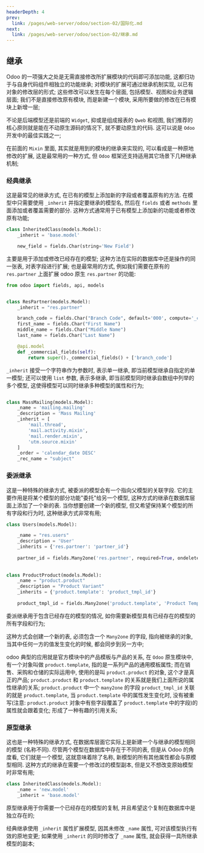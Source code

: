 ```yaml
---
headerDepth: 4
prev:
  link: /pages/web-server/odoo/section-02/国际化.md
next:
  link: /pages/web-server/odoo/section-02/继承.md
---
```


## 继承

Odoo 的一项强大之处是无需直接修改所扩展模块的代码即可添加功能, 这都归功于与自身代码组件相独立的功能继承; 对模块的扩展可通过继承机制实现, 以已有对象的修改层的形式; 这些修改可以发生在每个层面, 包括模型、视图和业务逻辑层面; 我们不是直接修改原有模块, 而是新建一个模块, 采用所要做的修改在已有模块上新增一层;

不论是后端模型还是前端的 `Widget`, 抑或是组成报表的 `Qweb` 和视图, 我们推荐的核心原则就是能在不动原生源码的情况下, 就不要动原生的代码. 这可以说是 `Odoo` 开发中的最佳实践之一;

在前面的 `Mixin` 里面, 其实就是用到的模块的继承来实现的, 可以看成是一种原地修改的扩展, 这是最常用的一种方式, 但 `Odoo` 框架还支持适用其它场景下几种继承机制;

### 经典继承

这是最常见的继承方式, 在已有的模型上添加新的字段或者覆盖原有的方法. 在模型中只需要使用 `_inherit` 并指定要继承的模型名, 然后在 `fields` 或者 `methods` 里面添加或者覆盖需要的部分. 这种方式通常用于已有模型上添加新的功能或者修改原有功能;

```python
class InheritedClass(models.Model):
    _inherit = 'base.model'

    new_field = fields.Char(string='New Field')
```
主要是用于添加或修改已经存在的模型; 这种方法在实际的数据库中还是操作的同一张表, 对表字段进行扩展; 也是最常用的方式, 例如我们需要在原有的 `res.partner` 上面扩展 odoo 原生 `res.partner` 的功能:

```python
from odoo import fields, api, models


class ResPartner(models.Model):
    _inherit = "res.partner"

    branch_code = fields.Char("Branch Code", default='000', compute='_compute_branch_code', store=True)
    first_name = fields.Char("First Name")
    middle_name = fields.Char("Middle Name")
    last_name = fields.Char("Last Name")

    @api.model
    def _commercial_fields(self):
        return super()._commercial_fields() + ['branch_code']
```
`_inherit` 接受一个字符串作为参数时, 表示单一继承, 即当前模型继承自指定的单一模型;  还可以使用 `list` 参数, 表示多继承, 即当前模型同时继承自数组中列举的多个模型, 这使得模型可以同时继承多种模型的属性和行为;

```python

class MassMailing(models.Model):
    _name = 'mailing.mailing'
    _description = 'Mass Mailing'
    _inherit = [
        'mail.thread',
        'mail.activity.mixin',
        'mail.render.mixin',
        'utm.source.mixin'
    ]
    _order = 'calendar_date DESC'
    _rec_name = "subject"
```

### 委派继承

这是一种特殊的继承方式, 被委派的模型会有一个指向父模型的关联字段. 它的主要作用是将某个模型的部分功能"委托"给另一个模型, 这种方式的继承在数据库层面上添加了一个新的表. 当你想要创建一个新的模型, 但又希望保持某个模型的所有字段和行为时, 这种继承方式非常有用;

```python
class Users(models.Model):

    _name = "res.users"
    _description = 'User'
    _inherits = {'res.partner': 'partner_id'}
    
    partner_id = fields.Many2one('res.partner', required=True, ondelete='restrict', auto_join=True, index=True, string='Related Partner')
    
    
class ProductProduct(models.Model):
    _name = "product.product"
    _description = "Product Variant"
    _inherits = {'product.template': 'product_tmpl_id'}
    
    product_tmpl_id = fields.Many2one('product.template', 'Product Template', auto_join=True, index=True, ondelete="cascade", required=True)
```
委派继承用于包含已经存在的模型的情况, 如你需要新模型具有已经存在的模型的所有字段和行为;

这种方式会创建一个新的表, 必须包含一个 `Many2one` 的字段, 指向被继承的对象, 当其中任何一方的值发生变化的时候, 都会同步到另一方中; 

odoo 典型的应用就是官方模块中的产品模板与产品的关系, 在 `Odoo` 原生模块中, 有一个对象叫做 `product.template`, 指的是一系列产品的通用模板属性; 而在销售、采购和仓储的实际运用中, 使用的是叫 `product.product` 的对象, 这个才是真正的产品;  `product.product` 和 `product.template` 的关系就是我们上面所说的属性继承的关系; `product.product` 中一个 `many2one` 的字段 `product_tmpl_id` 关联的就是 `product.template`, 当 `product.template` 中的属性发生变化时, 没有被重写(注意: `product.product` 对象中有些字段覆盖了 `product.template` 中的字段)的属性就会跟着变化; 形成了一种有趣的引用关系;

### 原型继承

这也是一种特殊的继承方式, 在数据库层面它实际上是新建一个与继承的模型相同的模型 (名称不同). 尽管两个模型在数据库中存在于不同的表, 但是从 Odoo 的角度看, 它们就是一个模型, 这就意味着除了名称, 新模型的所有其他属性都会与原模型相同. 这种方式的继承在需要一个修改过的模型副本, 但是又不想改变原始模型时非常有用;

```python
class InheritedClass(models.Model):
    _name = 'new.model'
    _inherit = 'base.model'
```

原型继承用于你需要一个已经存在的模型的复制, 并且希望这个复制在数据库中是独立存在的;

经典继承使用 `_inherit` 属性扩展模型, 因其未修改 `_name` 属性, 可对该模型执行有效的原地变更; 如果使用 `_inherit` 的同时修改了 `_name` 属性, 就会获得一具所继承模型的副本;














